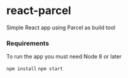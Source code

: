 # react-parcel

Simple React app using Parcel as build tool


### Requirements

To run the app you must need Node 8 or later

`npm install`
`npm start`
